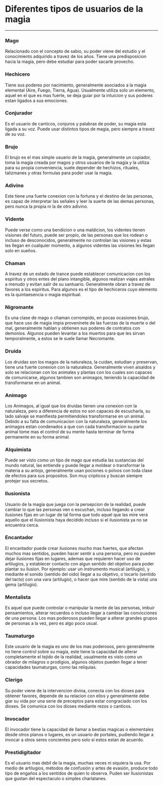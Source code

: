 # Diferentes tipos de usuarios de la magia
---

### Mago

Relacionado con el concepto de sabio, su poder viene del estudio y el 
conocimiento adquirido a travez de los años. Tiene una predisposicion hacia la 
magia, pero debe estudiar para poder sacarle provecho.

### Hechicero

Tiene sus poderes por nacimiento, generalmente asociados a la magia elemental 
(Aire, Fuego, Tierra, Agua). Usualmente utiliza solo un elemento, aquel en el 
que es mas fuerte, se deja guiar por la intuicion y sus poderes estan ligados a 
sus emociones.

### Conjurador

Es el usuario de canticos, conjuros y palabras de poder, su magia esta ligada a
su voz. Puede usar distintos tipos de magia, pero siempre a travez de su voz.

### Brujo 

El brujo es el mas simple usuario de la magia, generalmente un copiador, 
toma la magia creada por magos y otros usuarios de la magia y la utiliza para su
propia conveniencia, suele depender de hechizos, rituales, talizmanes y otras 
formulas para poder usar la magia.

### Adivino

Este tiene una fuerte conexion con la fortuna y el destino de las personas, es 
capaz de interpretar las señales y leer la suerte de las demas personas, pero 
nunca la propia ni la de otro adivino.

### Vidente

Puede verse como una bendicion o una maldicion, los videntes tienen visiones del
futuro, puede ser propio, de las personas que los rodean o incluso de 
desconocidos, generalmente no controlan las visiones y estas les llegan en 
cualquier momento, a algunos videntes las visiones les llegan solo en sueños.

### Chaman 

A travez de un estado de trance puede establecer comunicacion con los espiritus 
y otros entes del plano intangible, algunos realizan viajes astrales a menudo y
evitan salir de su santuario. Generalmente obran a travez de favores a los
espiritus. Para algunos es el tipo de hechiceros cuyo elemento es la 
quintaesencia o magia espiritual.

### Nigromante

Es una clase de mago o chaman corrompido, en pocas ocasiones brujo, que hace 
uso de magia impia proveninete de las fuerzas de la muerte o del mal, 
generalmente hablan y obtienen sus poderes de contratos con demonios. Algunos 
pueden levantar a los muertos para que les sirvan temporalmente, a estos se le 
suele llamar Necromante.

### Druida

Los druidas son los magos de la naturaleza, la cuidan, estudian y preservan,
tiene una fuerte conexion con la naturaleza. Generalmente viven aisaldos y solo
se relacionan con los animales y plantas con los cuales son capaces de 
comunicarse, algunos tambien son animagos, teniendo la capacidad de 
transformarse en un animal.

### Animago

Los Animagos, al igual que los druidas tienen una conexion con la naturaleza, 
pero a diferencia de estos no son  capaces de escucharla, su lado salvaje se 
manifiesta permitiendoles transformarse en un animal. Debido a su falta de 
comunicacion con la naturaleza, generalmente los animagos estan condenados a 
que con cada transformacion su parte animal tome mas el control de su mente 
hasta terminar de forma permanente en su forma animal.

### Alquimista

Puede ser visto como un tipo de mago que estudia las sustancias del mundo 
natural, las entiende y puede llegar a moldear o transformar la materia a su 
antojo, generalmente usan pociones o polvos con toda clase de efectos para sus 
propositos. Son muy cripticos y buscan siempre protejer sus secretos.

### Ilusionista

Usuario de la magia que juega con la persepcion de la realidad, puede cambiar lo
que las personas ven o escuchan, incluso llegando a crear ilusiones fijas en un 
lugar de tal forma que todo aquel que las mire verá aquello que el ilusionista 
haya decidido incluso si el ilusionista ya no se encuentra cerca.

### Encantador

El encantador puede crear ilusiones mucho mas fuertes, que afectan muchos mas
sentidos, pueden hacer sentir a una persona, pero no pueden dejar ilusiones 
fijas en lugares, ademas que requieren hacer uso de artilugios, y establecer 
contacto con algun sentido del objetivo para poder plantar su ilusion. Por 
ejemplo: usar un instrumento musical (artilugio), y mediante el sonido (sentido
del oido) llegar a su objetivo, o tocarlo (sentido del tacto) con una vara 
(artilugio), o hacer que mire (sentido de la vista) una gema (artilugio).

### Mentalista

Es aquel que puede controlar o manipular la mente de las personas, imbuir 
pensamientos, alterar recuerdos o incluso llegar a cambiar las convicciones de 
una persona. Los mas poderosos pueden llegar a alterar grandes grupos de 
personas a la vez, pero es algo poco usual.

### Taumaturgo

Este usuario de la magia es uno de los mas poderosos, pero generalmente no 
tiene control sobre su magia, este tiene la capacidad de alterar completamente
el tejido de la realidad, usualmente es visto como un obrador de milagros o 
prodigios, algunos objetos pueden llegar a tener capacidades taumaturgas, como
las reliquias.

### Clerigo

Su poder viene de la intervencion divina, conecta con los dioses para obtener
favores, depende de su relacion con ellos y generalmente debe giar su vida por
una serie de preceptos para estar congraciado con los dioses. Se comunica con
los dioses mediante rezos o canticos.

### Invocador

El invocador tiene la capacidad de llamar a bestias magicas o elementales desde
otros planos o lugares, es un usuario de portales, pudiendo llegar a invocar a
otros seres concientes pero solo si estos estan de acuerdo.

### Prestidigitador
Es el usuario mas debil de la magia, muchas veces ni siquiera la usa. Por medio de artilugios, métodos de confusión y artes de evasión, produce todo tipo de engaños a los sentidos de quien lo observa. Puden ser Ilusionistas que gustan del espectaculo o simples charlatanes.
